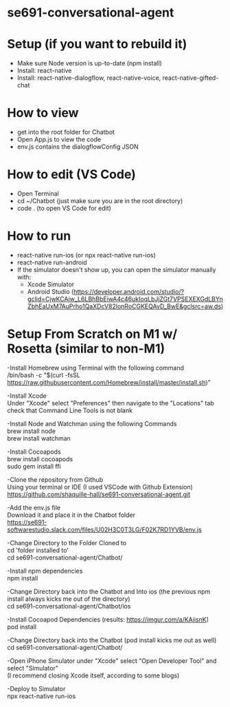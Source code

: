 # se691-conversational-agent

# Setup (if you want to rebuild it)
- Make sure Node version is up-to-date (npm install)
- Install: react-native
- Install: react-native-dialogflow, react-native-voice, react-native-gifted-chat

# How to view
- get into the root folder for Chatbot
- Open App.js to view the code
- env.js contains the dialogflowConfig JSON

# How to edit (VS Code)
- Open Terminal
- cd ~/Chatbot (just make sure you are in the root directory)
- code . (to open VS Code for edit)

# How to run
- react-native run-ios (or npx react-native run-ios)
- react-native run-android
- If the simulator doesn't show up, you can open the simulator manually with:
  + Xcode Simulator
  + Android Studio (https://developer.android.com/studio/?gclid=CjwKCAjw_L6LBhBbEiwA4c46ukIoqLbJjZGt7VPSEXEXGdLBYnZbhEaUxM7AuPrho1QaXDcV82lonRoCGKEQAvD_BwE&gclsrc=aw.ds)


# Setup From Scratch on M1 w/ Rosetta (similar to non-M1)

-Install Homebrew using Terminal with the following command  
/bin/bash -c "$(curl -fsSL https://raw.githubusercontent.com/Homebrew/install/master/install.sh)"

-Install Xcode  
Under "Xcode" select "Preferences" then navigate to the "Locations" tab check that Command Line Tools is not blank  

-Install Node and Watchman using the following Commands  
brew install node  
brew install watchman  

-Install Cocoapods  
brew install cocoapods  
sudo gem install ffi  

-Clone the repository from Github  
Using your terminal or IDE (I used VSCode with Github Extension)  
https://github.com/shaquille-hall/se691-conversational-agent.git  

-Add the env.js file  
Download it and place it in the Chatbot folder  
https://se691-softwarestudio.slack.com/files/U02H3C0T3LG/F02K7RD1YVB/env.js    

-Change Directory to the Folder Cloned to    
cd 'folder installed to'  
cd se691-conversational-agent/Chatbot/  

-Install npm dependencies  
npm install  

-Change Directory back into the Chatbot and Into ios (the previous npm install always kicks me out of the directory)  
cd se691-conversational-agent/Chatbot/ios    

-Install Cocoapod Dependencies (results: https://imgur.com/a/KAiisnK)   
pod install  

-Change Directory back into the Chatbot (pod install kicks me out as well)  
cd se691-conversational-agent/Chatbot/  

-Open iPhone Simulator under "Xcode" select "Open Developer Tool" and select "Simulator"  
(I recommend closing Xcode itself, according to some blogs)  

-Deploy to Simulator  
npx react-native run-ios
